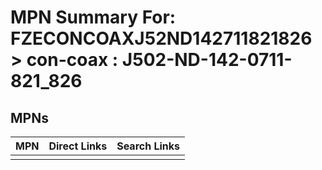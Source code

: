 



# MPN Summary For: FZECONCOAXJ52ND142711821826 > con-coax : J502-ND-142-0711-821_826

## MPNs
  

|MPN|Direct Links|Search Links|
| :--- | :--- | :--- |
||||
